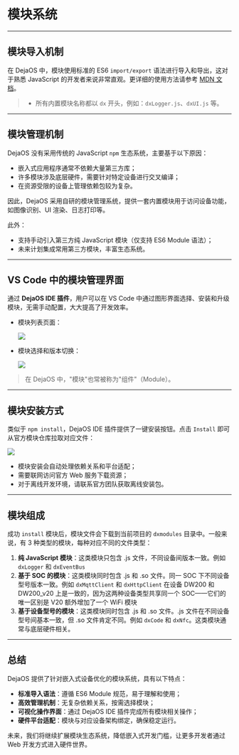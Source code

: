 # 模块系统

---

## 模块导入机制

在 DejaOS 中，模块使用标准的 ES6 `import/export` 语法进行导入和导出，这对于熟悉 JavaScript 的开发者来说非常直观。更详细的使用方法请参考 [MDN 文档](https://developer.mozilla.org/zh-CN/docs/Web/JavaScript/Reference/Statements/import)。

> - 所有内置模块名称都以 `dx` 开头，例如：`dxLogger.js`、`dxUI.js` 等。

---

## 模块管理机制

DejaOS 没有采用传统的 JavaScript `npm` 生态系统，主要基于以下原因：

- 嵌入式应用程序通常不依赖大量第三方库；
- 许多模块涉及底层硬件，需要针对特定设备进行交叉编译；
- 在资源受限的设备上管理依赖包较为复杂。

因此，DejaOS 采用自研的模块管理系统，提供一套内置模块用于访问设备功能，如图像识别、UI 渲染、日志打印等。

此外：

- 支持手动引入第三方纯 JavaScript 模块（仅支持 ES6 Module 语法）；
- 未来计划集成常用第三方模块，丰富生态系统。

---

## VS Code 中的模块管理界面

通过 **DejaOS IDE 插件**，用户可以在 VS Code 中通过图形界面选择、安装和升级模块，无需手动配置，大大提高了开发效率。

- 模块列表页面：

  ![](/img/module1.png)

- 模块选择和版本切换：

  ![](/img/module2.png)

> 在 DejaOS 中，"模块"也常被称为"组件"（Module）。

---

## 模块安装方式

类似于 `npm install`，DejaOS IDE 插件提供了一键安装按钮。点击 `Install` 即可从官方模块仓库拉取对应文件：

![](/img/module3.png)

- 模块安装会自动处理依赖关系和平台适配；
- 需要联网访问官方 Web 服务下载资源；
- 对于离线开发环境，请联系官方团队获取离线安装包。

---

## 模块组成

成功 `install` 模块后，模块文件会下载到当前项目的 `dxmodules` 目录中。一般来说，有 3 种类型的模块，每种对应不同的文件类型：

1. **纯 JavaScript 模块**：这类模块只包含 .js 文件，不同设备间版本一致。例如 `dxLogger` 和 `dxEventBus`
2. **基于 SOC 的模块**：这类模块同时包含 .js 和 .so 文件。同一 SOC 下不同设备型号版本一致。例如 `dxMqttClient` 和 `dxHttpClient` 在设备 DW200 和 DW200_v20 上是一致的，因为这两种设备类型共享同一个 SOC——它们的唯一区别是 V20 额外增加了一个 WiFi 模块
3. **基于设备型号的模块**：这类模块同时包含 .js 和 .so 文件。.js 文件在不同设备型号间基本一致，但 .so 文件肯定不同。例如 `dxCode` 和 `dxNfc`。这类模块通常与底层硬件相关。

---

## 总结

DejaOS 提供了针对嵌入式设备优化的模块系统，具有以下特点：

- **标准导入语法**：遵循 ES6 Module 规范，易于理解和使用；
- **高效管理机制**：无复杂依赖关系，按需选择模块；
- **可视化操作界面**：通过 DejaOS IDE 插件完成所有模块相关操作；
- **硬件平台适配**：模块与对应设备架构绑定，确保稳定运行。

未来，我们将继续扩展模块生态系统，降低嵌入式开发门槛，让更多开发者通过 Web 开发方式进入硬件世界。
